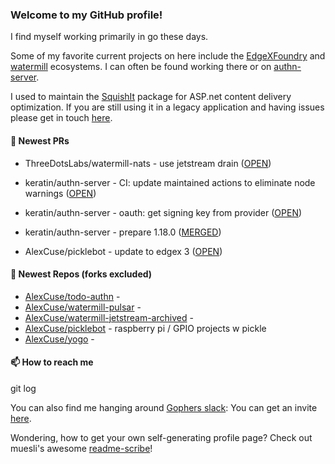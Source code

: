 ### Welcome to my GitHub profile!

I find myself working primarily in go these days.

Some of my favorite current projects on here include the [EdgeXFoundry](https://github.com/EdgeXFoundry) and [watermill](https://github.com/ThreeDotsLabs/watermill) ecosystems.  I can often be found working there or on [authn-server](https://github.com/keratin/authn-server).

I used to maintain the [SquishIt](https://nuget.org/packages/SquishIt) package for ASP.net content delivery optimization.  If you are still using it in a legacy application and having issues please get in touch [here](https://github.com/AlexCuse/SquishIt/issues).

#### 🔭 Newest PRs

- ThreeDotsLabs/watermill-nats - use jetstream drain ([OPEN](https://github.com/ThreeDotsLabs/watermill-nats/pull/21))

- keratin/authn-server - CI: update maintained actions to eliminate node warnings ([OPEN](https://github.com/keratin/authn-server/pull/237))

- keratin/authn-server - oauth: get signing key from provider ([OPEN](https://github.com/keratin/authn-server/pull/236))

- keratin/authn-server - prepare 1.18.0 ([MERGED](https://github.com/keratin/authn-server/pull/232))

- AlexCuse/picklebot - update to edgex 3 ([OPEN](https://github.com/AlexCuse/picklebot/pull/9))


#### 🌱 Newest Repos (forks excluded)

- [AlexCuse/todo-authn](https://github.com/AlexCuse/todo-authn) - 
- [AlexCuse/watermill-pulsar](https://github.com/AlexCuse/watermill-pulsar) - 
- [AlexCuse/watermill-jetstream-archived](https://github.com/AlexCuse/watermill-jetstream-archived) - 
- [AlexCuse/picklebot](https://github.com/AlexCuse/picklebot) - raspberry pi / GPIO projects w pickle
- [AlexCuse/yogo](https://github.com/AlexCuse/yogo) - 

#### 📫 How to reach me

git log

You can also find me hanging around [Gophers slack](https://gophers.slack.com/): You can get an invite [here](https://gophersinvite.herokuapp.com/).


Wondering, how to get your own self-generating profile page? 
Check out muesli's awesome [readme-scribe](https://github.com/muesli/readme-scribe)!
